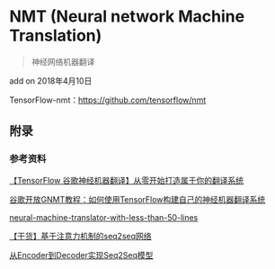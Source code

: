 # NMT (Neural network Machine Translation)
> 神经网络机器翻译

add on 2018年4月10日

TensorFlow-nmt：<https://github.com/tensorflow/nmt>

## 附录

### 参考资料

[【TensorFlow 谷歌神经机器翻译】从零开始打造属于你的翻译系统](http://chuansong.me/n/1976106851635)

[谷歌开放GNMT教程：如何使用TensorFlow构建自己的神经机器翻译系统](https://zhuanlan.zhihu.com/p/27861989)

[neural-machine-translator-with-less-than-50-lines](https://towardsdatascience.com/neural-machine-translator-with-less-than-50-lines-of-code-guide-1fe4fdfe6292)

[【干货】基于注意力机制的seq2seq网络](https://mp.weixin.qq.com/s?__biz=MzI3ODgwODA2MA==&mid=2247483936&idx=1&sn=fe391540699590ecd307b300e6fbe3e9&chksm=eb5016b3dc279fa508583c1aa0741ea521ee202f4400eced8e51bac4aa6ba64b3fca701b4b65&mpshare=1&scene=23&srcid=04080LXbuvmquEUElUHmaUVn#rd)

[从Encoder到Decoder实现Seq2Seq模型](https://zhuanlan.zhihu.com/p/27608348)